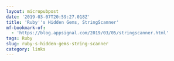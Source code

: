 ```yaml
---
layout: micropubpost
date: '2019-03-07T20:59:27.018Z'
title: 'Ruby''s Hidden Gems, StringScanner'
mf-bookmark-of:
  - 'https://blog.appsignal.com/2019/03/05/stringscanner.html'
tags: Ruby
slug: ruby-s-hidden-gems-string-scanner
category: links
---
```

